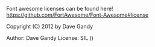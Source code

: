 
Font awesome licenses can be found here!
https://github.com/FortAwesome/Font-Awesome#license

Copyright (C) 2012 by Dave Gandy

Author:    Dave Gandy
License:   SIL ()



